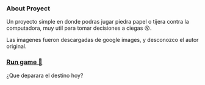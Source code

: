  ### About Proyect
 
 Un proyecto simple en donde podras jugar piedra papel o tijera contra la computadora, muy util para tomar decisiones a ciegas :dizzy_face:. 
 
 Las imagenes fueron descargadas de google images, y desconozco el autor original. 
 
 ### [Run game :open_hands:](https://julianpariss.github.io/WebGames/piedraPapelTijera)

¿Que deparara el destino hoy?
